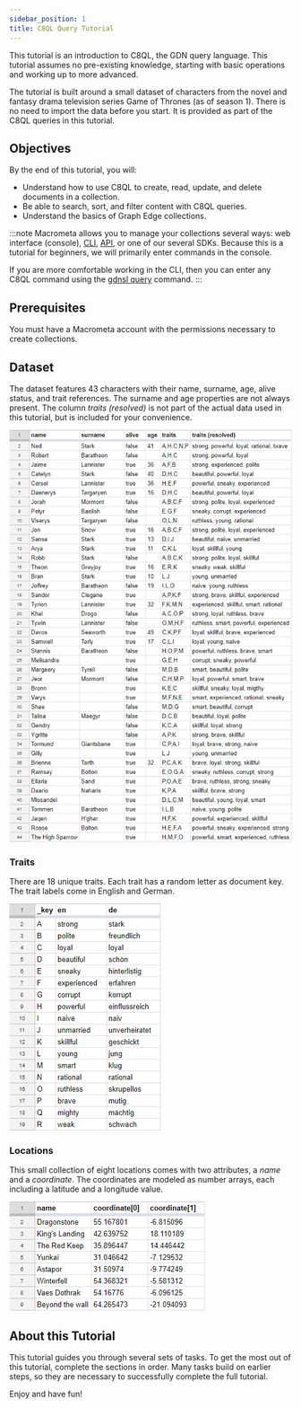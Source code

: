 ```yaml
---
sidebar_position: 1
title: C8QL Query Tutorial
---
```


This tutorial is an introduction to C8QL, the GDN query language. This tutorial assumes no pre-existing knowledge, starting with basic operations and working up to more advanced.

The tutorial is built around a small dataset of characters from the novel and fantasy drama television series Game of Thrones (as of season 1). There is no need to import the data before you start. It is provided as part of the C8QL queries in this tutorial.

## Objectives

By the end of this tutorial, you will:

- Understand how to use C8QL to create, read, update, and delete documents in a collection.
- Be able to search, sort, and filter content with C8QL queries.
- Understand the basics of Graph Edge collections.

:::note
Macrometa allows you to manage your collections several ways: web interface (console), [CLI](../../cli/), [API](https://www.macrometa.com/docs/api), or one of our several SDKs. Because this is a tutorial for beginners, we will primarily enter commands in the console.

If you are more comfortable working in the CLI, then you can enter any C8QL command using the [gdnsl query](../../developer-hub/cli/queries-cli) command.
:::

## Prerequisites

You must have a Macrometa account with the permissions necessary to create collections.

## Dataset

The dataset features 43 characters with their name, surname, age, alive status, and trait references. The surname and age properties are not always present. The column _traits (resolved)_ is not part of the actual data used in this tutorial, but is included for your convenience.

![Characters_Table](/img/c8ql/tutorial/Characters_Table.png)

### Traits

There are 18 unique traits. Each trait has a random letter as document key. The trait labels come in English and German.

![Traits_Table](/img/c8ql/tutorial/Traits_Table.png)

### Locations

This small collection of eight locations comes with two attributes, a _name_ and a _coordinate_. The coordinates are modeled as number arrays, each including a latitude and a longitude value.

![Locations_Table](/img/c8ql/tutorial/Locations_Table.png)

## About this Tutorial

This tutorial guides you through several sets of tasks. To get the most out of this tutorial, complete the sections in order. Many tasks build on earlier steps, so they are necessary to successfully complete the full tutorial.

Enjoy and have fun!

<DocCardList />
